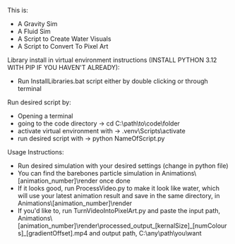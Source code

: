 This is:
- A Gravity Sim
- A Fluid Sim
- A Script to Create Water Visuals
- A Script to Convert To Pixel Art
  
Library install in virtual environment instructions (INSTALL PYTHON 3.12 WITH PIP IF YOU HAVEN'T ALREADY):
- Run InstallLibraries.bat script either by double clicking or through terminal
  
Run desired script by:
- Opening a terminal
- going to the code directory -> cd C:\path\to\code\folder
- activate virtual environment with -> .venv\Scripts\activate
- run desired script with -> python NameOfScript.py
  
Usage Instructions:  
- Run desired simulation with your desired settings (change in python file)  
- You can find the barebones particle simulation in Animations\\[animation_number]\render once done  
- If it looks good, run ProcessVideo.py to make it look like water, which will use your latest animation result and save in the same directory, in Animations\\[animation_number]\render
- If you'd like to, run TurnVideoIntoPixelArt.py and paste the input path, Animations\\[animation_number]\render\processed_output_[kernalSize]\_[numColours]\_[gradientOffset].mp4 and output path, C:\any\path\you\want
